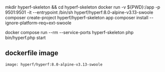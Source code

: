 mkdir hyperf-skeleton && cd hyperf-skeleton
docker run -v ${PWD}:/app -p 9501:9501 -it --entrypoint /bin/sh hyperf/hyperf:8.0-alpine-v3.13-swoole
composer create-project hyperf/hyperf-skeleton app
composer install --ignore-platform-req=ext-swoole

docker compose run --rm --service-ports hyperf-skeleton
php bin/hyperf.php start


## dockerfile image 
    image: hyperf/hyperf:8.0-alpine-v3.13-swoole
